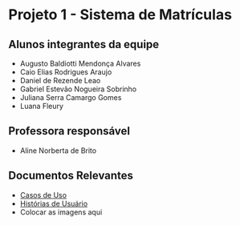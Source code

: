 # Projeto 1 - Sistema de Matrículas	 
  
## Alunos integrantes da equipe

* Augusto Baldiotti Mendonça Alvares
* Caio Elias Rodrigues Araujo
* Daniel de Rezende Leao
* Gabriel Estevão Nogueira Sobrinho
* Juliana Serra Camargo Gomes
* Luana Fleury

## Professora responsável

* Aline Norberta de Brito

## Documentos Relevantes

* [Casos de Uso](https://github.com/PUCMG-2023-02-LDS-GP4/lab-01/blob/main/projeto/versao-1.pdf)
* [Histórias de Usuário](https://github.com/PUCMG-2023-02-LDS-GP4/lab-01/blob/main/projeto/hist-de-usuario.md)
* Colocar as imagens aqui
